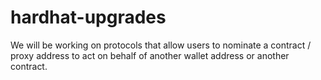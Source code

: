 # hardhat-upgrades
We will be working on protocols that allow users to nominate a contract / proxy address to act on behalf of another wallet address or another contract.
